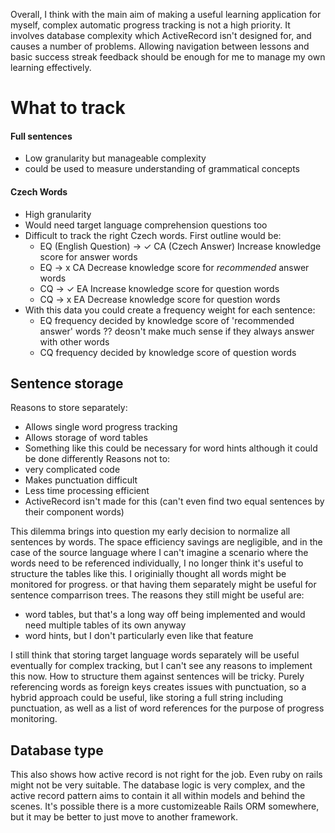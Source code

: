 Overall, I think with the main aim of making a useful learning application for myself, complex automatic progress tracking is not a high priority.
It involves database complexity which ActiveRecord isn't designed for, and causes a number of problems. Allowing navigation between lessons
and basic success streak feedback should be enough for me to manage my own learning effectively.

# What to track


#### Full sentences
  * Low granularity but manageable complexity
  * could be used to measure understanding of grammatical concepts
    
#### Czech Words
  * High granularity
  * Would need target language comprehension questions too 
  * Difficult to track the right Czech words. First outline would be:
    * EQ (English Question) -> ✓ CA (Czech Answer) Increase knowledge score for answer words
    * EQ -> x CA Decrease knowledge score for *recommended* answer words
    * CQ -> ✓ EA Increase knowledge score for question words
    * CQ -> x EA Decrease knowledge score for question words
  * With this data you could create a frequency weight for each sentence:
    * EQ frequency decided by knowledge score of 'recommended answer' words ?? deosn't make much sense if they always answer with other words
    * CQ frequency decided by knowledge score of question words
    
## Sentence storage
Reasons to store separately:
  * Allows single word progress tracking
  * Allows storage of word tables
  * Something like this could be necessary for word hints although it could be done differently
Reasons not to:
  * very complicated code
  * Makes punctuation difficult
  * Less time processing efficient
  * ActiveRecord isn't made for this (can't even find two equal sentences by their component words)

This dilemma brings into question my early decision to normalize all sentences by words. The space efficiency savings are negligible, 
and in the case of the source language where I can't imagine a scenario where the words need to be referenced individually, I no longer think
it's useful to structure the tables like this. I originially thought all words might be monitored for progress. or that having them separately
might be useful for sentence comparrison trees. The reasons they still might be useful are: 
  * word tables, but that's a long way off being implemented and would need multiple tables of its own anyway
  * word hints, but I don't particularly even like that feature

I still think that storing target language words separately will be useful eventually for complex tracking, but I can't see any reasons to 
implement this now. How to structure them against sentences will be tricky. Purely referencing words as foreign keys creates issues with
punctuation, so a hybrid approach could be useful, like storing a full string including punctuation, as well as a list of word references for the
purpose of progress monitoring.


## Database type

This also shows how active record is not right for the job. Even ruby on rails might not be very suitable. The database logic is very complex, and
the active record pattern aims to contain it all within models and behind the scenes. It's possible there is a more customizeable Rails ORM somewhere, but
it may be better to just move to another framework. 